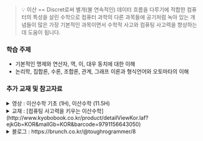 > :bulb: 이산 == Discret로써 별개(불 연속적인) 데이터 흐름을 다루기에 적합한 컴퓨터의 특성을 살린 수학으로 컴퓨터 과학의 다른 과목들에 공기처럼 녹아 있는 개념들이 많은 가장 기본적인 과목이면서 수학적 사고와 컴퓨팅 사고력을 향상하는데 도움이 됩니다.

### 학습 주제

- 기본적인 명제와 연산자, 역, 이, 대우 동치에 대한 이해
- 논리학, 집합론, 수론, 조합론, 관계, 그래프 이론과 형식언어와 오토마타의 이해

### 추가 교재 및 참고자료

<details>
<summary>영상 : 이산수학 기초 (1H), 이산수학 (11.5H)</summary>

- 이산수학의 개요와 수학적 논리 사고를 위한 기초적인 명제와 논리에 대해 쉽게 알려줍니다.  
  https://www.youtube.com/playlist?list=PLRx0vPvlEmdDgOIBt9MKQl-uMVrxtac4n
- 이산수학의 주요 이론들을 전반적으로 다루고 있으며 문제와 해설까지 해줘서 효과적으로 학습이 가능합니다. (순서를 재정리한 별도 링크 사용)
  https://www.youtube.com/playlist?list=PLW8wOTYOluvFr4favjXEVXMghqQNYOOqI
</details>

<details>
<summary>교재 : [컴퓨팅 사고력을 키우는 이산수학](http://www.kyobobook.co.kr/product/detailViewKor.laf?ejkGb=KOR&mallGb=KOR&barcode=9791156643050)</summary>
컴퓨터 연산을 이해하기 위해 필요한 수학적 이론을 쉽게 풀어낸 이산수학 입문서임. 기본적인 수학지식과 컴퓨터 관련지식을 이해하고 있다면 학습에 많은 도움이 될것임
</details>

<details>
<summary>블로그 : https://brunch.co.kr/@toughrogrammer/8</summary>

<details>
<summary>이산수학의 범위</summary>

- 수론(수의 표현)
- 논리학(논리와 명제)
- 증명법
- 집합론
- 행열과 행렬식
- 관계(이진 관계 속성)
- 함수
- (그래프 이론)그래프와 트리
- 부울대수
- 조합론?-셈(순열,조합,확률)
- 알고리즘
- 오토마타
</details>

- 촘스키 위계
- 형식 언어와 생성 규칙, 연산
- 정규 언어
- 문맥 자유 언어와 펌핑 보조 정리
- 촘스키 정규 형식과 멤버십 알고리즘
- 튜링 기계와 문제
</details>

